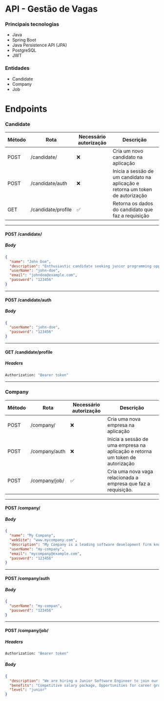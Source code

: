 # API - Gestão de Vagas

### Principais tecnologias

- Java
- Spring Boot
- Java Persistence API (JPA)
- PostgreSQL
- JWT

### Entidades

- Candidate
- Company
- Job

# Endpoints

### Candidate

| Método | Rota               | Necessário autorização | Descrição                                                                      |
| ------ | ------------------ | ---------------------- | ------------------------------------------------------------------------------ |
| POST   | /candidate/        | ❌                     | Cria um novo candidato na aplicação                                            |
| POST   | /candidate/auth    | ❌                     | Inicia a sessão de um candidato na aplicação e retorna um token de autorização |
| GET    | /candidate/profile | ✅                     | Retorna os dados do candidato que faz a requisição                             |

---

#### POST /candidate/

##### Body

```json
{
  "name": "John Doe",
  "description": "Enthusiastic candidate seeking junior programming opportunities, with promising skills in software development.",
  "userName": "john-doe",
  "email": "johndoe@example.com",
  "password": "123456"
}
```

---

#### POST /candidate/auth

##### Body

```json
{
  "userName": "john-doe",
  "password": "123456"
}
```

---

#### GET /candidate/profile

##### Headers

```bash
Authorization: "Bearer token"
```

---

### Company

| Método | Rota          | Necessário autorização | Descrição                                                                     |
| ------ | ------------- | ---------------------- | ----------------------------------------------------------------------------- |
| POST   | /company/     | ❌                     | Cria uma nova empresa na aplicação                                            |
| POST   | /company/auth | ❌                     | Inicia a sessão de uma empresa na aplicação e retorna um token de autorização |
| POST   | /company/job/ | ✅                     | Cria uma nova vaga relacionada a empresa que faz a requisição.                |

---

#### POST /company/

##### Body

```json
{
  "name": "My Company",
  "webSite": "www.mycompany.com",
  "description": "My Company is a leading software development firm known for its innovative solutions and client-centric approach",
  "userName": "my-company",
  "email": "mycompany@example.com",
  "password": "123456"
}
```

---

#### POST /company/auth

##### Body

```json
{
  "userName": "my-compan",
  "password": "123456"
}
```

---

#### POST /company/job/

##### Headers

```bash
Authorization: "Bearer token"
```

##### Body

```json
{
  "description": "We are hiring a Junior Software Engineer to join our dynamic team. Responsibilities include coding, testing, and collaborating on innovative software solutions. Apply now!",
  "benefits": "Competitive salary package, Opportunities for career growth and advancement, Health insurance coverage, Flexible work schedule, Generous vacation and paid time off",
  "level": "junior"
}
```
